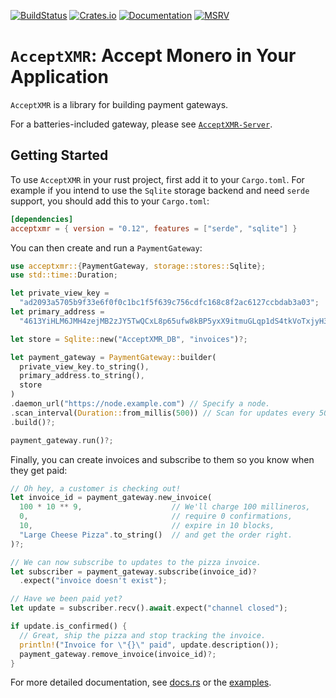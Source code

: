 [![BuildStatus](https://github.com/busyboredom/acceptxmr/workflows/CI/badge.svg)](https://img.shields.io/github/actions/workflow/status/busyboredom/acceptxmr/ci.yml?branch=main)
[![Crates.io](https://img.shields.io/crates/v/acceptxmr.svg)](https://crates.io/crates/acceptxmr)
[![Documentation](https://docs.rs/acceptxmr/badge.svg)](https://docs.rs/acceptxmr)
[![MSRV](https://img.shields.io/badge/MSRV-1.70.0-blue)](https://blog.rust-lang.org/2023/06/01/Rust-1.70.0.html)

# `AcceptXMR`: Accept Monero in Your Application
`AcceptXMR` is a library for building payment gateways. 

For a batteries-included gateway, please see
[`AcceptXMR-Server`](../server/).

## Getting Started

To use `AcceptXMR` in your rust project, first add it to your `Cargo.toml`. For
example if you intend to use the `Sqlite` storage backend and need `serde`
support, you should add this to your `Cargo.toml`:
```toml
[dependencies]
acceptxmr = { version = "0.12", features = ["serde", "sqlite"] }
```
You can then create and run a `PaymentGateway`:
```rust
use acceptxmr::{PaymentGateway, storage::stores::Sqlite};
use std::time::Duration;

let private_view_key = 
  "ad2093a5705b9f33e6f0f0c1bc1f5f639c756cdfc168c8f2ac6127ccbdab3a03";
let primary_address = 
  "4613YiHLM6JMH4zejMB2zJY5TwQCxL8p65ufw8kBP5yxX9itmuGLqp1dS4tkVoTxjyH3aYhYNrtGHbQzJQP5bFus3KHVdmf";

let store = Sqlite::new("AcceptXMR_DB", "invoices")?;

let payment_gateway = PaymentGateway::builder(
  private_view_key.to_string(),
  primary_address.to_string(),
  store
)
.daemon_url("https://node.example.com") // Specify a node.
.scan_interval(Duration::from_millis(500)) // Scan for updates every 500 ms.
.build()?;

payment_gateway.run()?;
```
Finally, you can create invoices and subscribe to them so you know when they get
paid:
```rust
// Oh hey, a customer is checking out!
let invoice_id = payment_gateway.new_invoice(
  100 * 10 ** 9,                    // We'll charge 100 millineros,
  0,                                // require 0 confirmations,
  10,                               // expire in 10 blocks,
  "Large Cheese Pizza".to_string()  // and get the order right.
)?;

// We can now subscribe to updates to the pizza invoice.
let subscriber = payment_gateway.subscribe(invoice_id)?
  .expect("invoice doesn't exist");

// Have we been paid yet?
let update = subscriber.recv().await.expect("channel closed");

if update.is_confirmed() {
  // Great, ship the pizza and stop tracking the invoice.
  println!("Invoice for \"{}\" paid", update.description());
  payment_gateway.remove_invoice(invoice_id)?;
}   
```
For more detailed documentation, see [docs.rs](https://docs.rs/acceptxmr) or the
[examples](./examples/).
